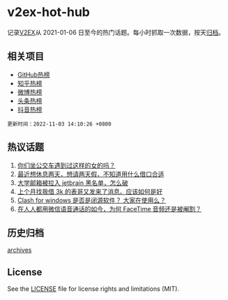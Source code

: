 # v2ex-hot-hub

 记录[V2EX](https://www.v2ex.com/)从 2021-01-06 日至今的热门话题。每小时抓取一次数据，按天[归档](archives)。
 
 ## 相关项目

- [GitHub热榜](https://github.com/snaildev/github-hot-hub)
- [知乎热榜](https://github.com/snaildev/zhihu-hot-hub)
- [微博热榜](https://github.com/snaildev/weibo-hot-hub)
- [头条热榜](https://github.com/snaildev/toutiao-hot-hub)
- [抖音热榜](https://github.com/snaildev/douyin-hot-hub)


 `更新时间：2022-11-03 14:10:26 +0800`

## 热议话题

1. [你们坐公交车遇到过这样的女的吗？](https://www.v2ex.com/t/892283)
1. [最近想休息两天，想请两天假，不知道用什么借口合适](https://www.v2ex.com/t/892144)
1. [大学邮箱被拉入 jetbrain 黑名单，怎么破](https://www.v2ex.com/t/892287)
1. [上个月找我借 3k 的表哥又发来了消息、应该如何是好](https://www.v2ex.com/t/892200)
1. [Clash for windows 是否是闭源软件？ 大家在使用么？](https://www.v2ex.com/t/892156)
1. [在人人都用微信语音通话的如今，为何 FaceTime 音频还是被阉割？](https://www.v2ex.com/t/892255)

## 历史归档

[archives](archives)

## License

See the [LICENSE](LICENSE) file for license rights and limitations (MIT).
